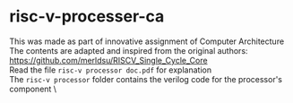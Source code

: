 # risc-v-processer-ca
This was made as part of innovative assignment of Computer Architecture \
The contents are adapted and inspired from the original authors: https://github.com/merldsu/RISCV_Single_Cycle_Core \
Read the file `risc-v processor doc.pdf` for explanation \
The `risc-v processor` folder contains the verilog code for the processor's component \
